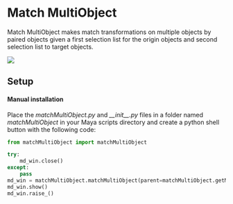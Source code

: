 # Match MultiObject
Match MultiObject makes match transformations on multiple objects by paired objects given a first selection list for the origin objects and second selection list to target objects. 

<img src="https://github.com/AlbertoGZ-dev/matchMultiObject/blob/main/matchMultiObject.jpg"></img>

## Setup

#### Manual installation

Place the *matchMultiObject.py* and *\_\_init\_\_.py* files in a folder named *matchMultiObject* in your Maya scripts directory and create a python shell button with the following code:

```python
from matchMultiObject import matchMultiObject

try:
    md_win.close()
except:
    pass
md_win = matchMultiObject.matchMultiObject(parent=matchMultiObject.getMainWindow())
md_win.show()
md_win.raise_()
```
